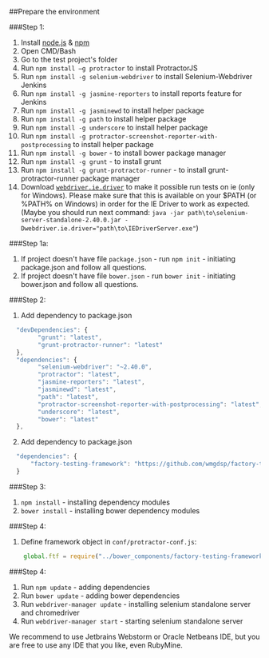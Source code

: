 ##Prepare the environment

###Step 1:
1. Install [node.js](http://nodejs.org/) & [npm](https://www.npmjs.org/)
2. Open CMD/Bash
3. Go to the test project's folder
4. Run `npm install –g protractor` to install ProtractorJS
5. Run `npm install -g selenium-webdriver` to install Selenium-Webdriver
Jenkins
6. Run `npm install -g jasmine-reporters` to install reports feature for Jenkins
7. Run `npm install -g jasminewd` to install helper package
8. Run `npm install -g path` to install helper package
9. Run `npm install -g underscore` to install helper package
10. Run `npm install -g protractor-screenshot-reporter-with-postprocessing` to install helper package
11. Run `npm install -g bower` - to install bower package manager
12. Run `npm install -g grunt` - to install grunt 
13. Run `npm install -g grunt-protractor-runner` - to install grunt-protractor-runner package manager
14. Download [`webdriver.ie.driver`](http://docs.seleniumhq.org/download/) to make it possible run tests on ie (only for Windows).
Please make sure that this is available on your $PATH (or %PATH% on Windows) in order for the IE Driver to work as expected.
(Maybe you should run next command: `java -jar path\to\selenium-server-standalone-2.40.0.jar -Dwebdriver.ie.driver="path\to\IEDriverServer.exe"`)

###Step 1a:
1. If project doesn't have file `package.json` - run `npm init` - initiating package.json and follow all questions.
2. If project doesn't have file `bower.json` - run `bower init` - initiating bower.json and follow all questions.

###Step 2:
1. Add dependency to package.json
```js 
  "devDependencies": {
        "grunt": "latest",
        "grunt-protractor-runner": "latest"
  },
  "dependencies": { 
        "selenium-webdriver": "~2.40.0", 
        "protractor": "latest",
        "jasmine-reporters": "latest",
        "jasminewd": "latest",
        "path": "latest",
        "protractor-screenshot-reporter-with-postprocessing": "latest",
        "underscore": "latest",
        "bower": "latest"
  },
```

2. Add dependency to package.json
```js 
  "dependencies": {
      "factory-testing-framework": "https://github.com/wmgdsp/factory-testing-framework.git#master"
  }
```

###Step 3:
1. `npm install` - installing dependency modules
2. `bower install` - installing bower dependency modules

###Step 4:
1. Define framework object in `conf/protractor-conf.js`:
```js
    global.ftf = require("../bower_components/factory-testing-framework");
```

###Step 4:
1. Run `npm update` - adding dependencies
2. Run `bower update` - adding bower dependencies
3. Run `webdriver-manager update` - installing selenium standalone server and chromedriver
4. Run `webdriver-manager start` - starting selenium standalone server

We recommend to use Jetbrains Webstorm or Oracle Netbeans IDE, but you are free to use any IDE that you like, even RubyMine.
